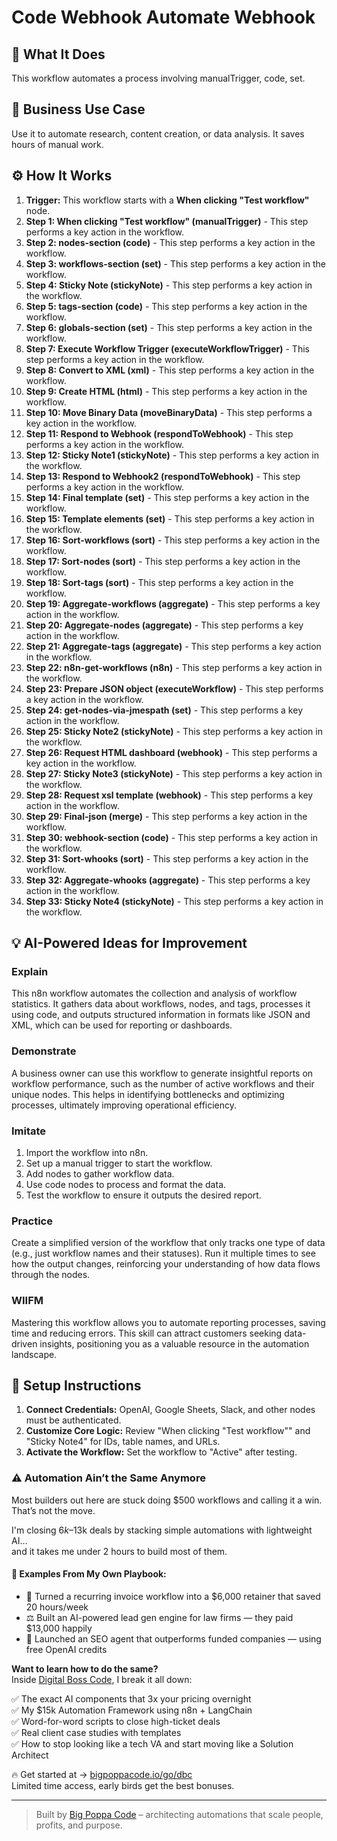 # Code Webhook Automate Webhook

## 🚀 What It Does
This workflow automates a process involving manualTrigger, code, set.

## 💼 Business Use Case
Use it to automate research, content creation, or data analysis. It saves hours of manual work.

## ⚙️ How It Works
1.  **Trigger:** This workflow starts with a **When clicking "Test workflow"** node.
2. **Step 1: When clicking "Test workflow" (manualTrigger)** - This step performs a key action in the workflow.
3. **Step 2: nodes-section (code)** - This step performs a key action in the workflow.
4. **Step 3: workflows-section (set)** - This step performs a key action in the workflow.
5. **Step 4: Sticky Note (stickyNote)** - This step performs a key action in the workflow.
6. **Step 5: tags-section (code)** - This step performs a key action in the workflow.
7. **Step 6: globals-section (set)** - This step performs a key action in the workflow.
8. **Step 7: Execute Workflow Trigger (executeWorkflowTrigger)** - This step performs a key action in the workflow.
9. **Step 8: Convert to XML (xml)** - This step performs a key action in the workflow.
10. **Step 9: Create HTML (html)** - This step performs a key action in the workflow.
11. **Step 10: Move Binary Data (moveBinaryData)** - This step performs a key action in the workflow.
12. **Step 11: Respond to Webhook (respondToWebhook)** - This step performs a key action in the workflow.
13. **Step 12: Sticky Note1 (stickyNote)** - This step performs a key action in the workflow.
14. **Step 13: Respond to Webhook2 (respondToWebhook)** - This step performs a key action in the workflow.
15. **Step 14: Final template (set)** - This step performs a key action in the workflow.
16. **Step 15: Template elements (set)** - This step performs a key action in the workflow.
17. **Step 16: Sort-workflows (sort)** - This step performs a key action in the workflow.
18. **Step 17: Sort-nodes (sort)** - This step performs a key action in the workflow.
19. **Step 18: Sort-tags (sort)** - This step performs a key action in the workflow.
20. **Step 19: Aggregate-workflows (aggregate)** - This step performs a key action in the workflow.
21. **Step 20: Aggregate-nodes (aggregate)** - This step performs a key action in the workflow.
22. **Step 21: Aggregate-tags (aggregate)** - This step performs a key action in the workflow.
23. **Step 22: n8n-get-workflows (n8n)** - This step performs a key action in the workflow.
24. **Step 23: Prepare JSON object (executeWorkflow)** - This step performs a key action in the workflow.
25. **Step 24: get-nodes-via-jmespath (set)** - This step performs a key action in the workflow.
26. **Step 25: Sticky Note2 (stickyNote)** - This step performs a key action in the workflow.
27. **Step 26: Request HTML dashboard (webhook)** - This step performs a key action in the workflow.
28. **Step 27: Sticky Note3 (stickyNote)** - This step performs a key action in the workflow.
29. **Step 28: Request xsl template (webhook)** - This step performs a key action in the workflow.
30. **Step 29: Final-json (merge)** - This step performs a key action in the workflow.
31. **Step 30: webhook-section (code)** - This step performs a key action in the workflow.
32. **Step 31: Sort-whooks (sort)** - This step performs a key action in the workflow.
33. **Step 32: Aggregate-whooks (aggregate)** - This step performs a key action in the workflow.
34. **Step 33: Sticky Note4 (stickyNote)** - This step performs a key action in the workflow.

## 💡 AI-Powered Ideas for Improvement
### Explain
This n8n workflow automates the collection and analysis of workflow statistics. It gathers data about workflows, nodes, and tags, processes it using code, and outputs structured information in formats like JSON and XML, which can be used for reporting or dashboards.

### Demonstrate
A business owner can use this workflow to generate insightful reports on workflow performance, such as the number of active workflows and their unique nodes. This helps in identifying bottlenecks and optimizing processes, ultimately improving operational efficiency.

### Imitate
1. Import the workflow into n8n.
2. Set up a manual trigger to start the workflow.
3. Add nodes to gather workflow data.
4. Use code nodes to process and format the data.
5. Test the workflow to ensure it outputs the desired report.

### Practice
Create a simplified version of the workflow that only tracks one type of data (e.g., just workflow names and their statuses). Run it multiple times to see how the output changes, reinforcing your understanding of how data flows through the nodes.

### WIIFM
Mastering this workflow allows you to automate reporting processes, saving time and reducing errors. This skill can attract customers seeking data-driven insights, positioning you as a valuable resource in the automation landscape.

## 🔧 Setup Instructions
1. **Connect Credentials:** OpenAI, Google Sheets, Slack, and other nodes must be authenticated.
2. **Customize Core Logic:** Review "When clicking "Test workflow"" and "Sticky Note4" for IDs, table names, and URLs.
3. **Activate the Workflow:** Set the workflow to "Active" after testing.

### ⚠️ Automation Ain’t the Same Anymore

Most builders out here are stuck doing $500 workflows and calling it a win.  
That’s not the move.  

I'm closing $6k–$13k deals by stacking simple automations with lightweight AI...  
and it takes me under 2 hours to build most of them.

#### 🧠 Examples From My Own Playbook:
- 🔁 Turned a recurring invoice workflow into a $6,000 retainer that saved 20 hours/week  
- ⚖️ Built an AI-powered lead gen engine for law firms — they paid $13,000 happily  
- 🚀 Launched an SEO agent that outperforms funded companies — using free OpenAI credits  

**Want to learn how to do the same?**  
Inside [Digital Boss Code](https://bigpoppacode.io/go/dbc), I break it all down:

✅ The exact AI components that 3x your pricing overnight  
✅ My $15k Automation Framework using n8n + LangChain  
✅ Word-for-word scripts to close high-ticket deals  
✅ Real client case studies with templates  
✅ How to stop looking like a tech VA and start moving like a Solution Architect  

🔥 Get started at → [bigpoppacode.io/go/dbc](https://bigpoppacode.io/go/dbc)  
Limited time access, early birds get the best bonuses.

---
> Built by [Big Poppa Code](https://bigpoppacode.io) – architecting automations that scale people, profits, and purpose.

